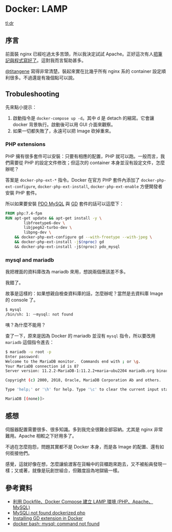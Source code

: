 # Docker: LAMP

[tl;dr](https://github.com/iigmir/github-lamp-docker)

## 序言

前面裝 nginx 已經吃過太多苦頭，所以我決定試試 Apache。正好這次有人[把筆記與程式寫好了](https://hackmd.io/@titangene/docker-lamp)。這對我而言幫助甚多。

[@titangene](https://hackmd.io/@titangene) 寫得非常清楚。裝起來實在比幾乎所有 nginx 系的 container 設定順利很多。不過還是有幾個點可以說。

## Trobuleshooting

先來點小提示：

1. 啟動指令是 `docker-compose up -d`。其中 d 是 detach 的縮寫。它會讓 docker 背景執行。啟動後可以用 GUI 介面來觀察。
2. 如果一切都失敗了，永遠可以把 Image 砍掉重來。

### PHP extensions

PHP 擁有很多套件可以安裝：只要有相應的配置，PHP 就可以跑。一般而言，我們需要從 PHP 的設定文件修改；但這次的 container 本身並沒有設定文件，怎麼辦呢？

答案是 `docker-php-ext-*` 指令。Docker 在官方 PHP 套件內添加了 `docker-php-ext-configure`, `docker-php-ext-install`, `docker-php-ext-enable` 方便開發者安裝 PHP 套件。

所以如果要安裝 [PDO MySQL](https://www.php.net/manual/en/ref.pdo-mysql.php) 與 [GD](https://www.php.net/manual/en/book.image.php) 套件的話可以這麼下：

```Dockerfile
FROM php:7.4-fpm
RUN apt-get update && apt-get install -y \
        libfreetype6-dev \
        libjpeg62-turbo-dev \
        libpng-dev \
    && docker-php-ext-configure gd --with-freetype --with-jpeg \
    && docker-php-ext-install -j$(nproc) gd
    && docker-php-ext-install -j$(nproc) pdo_mysql
```

### mysql and mariadb

我把裡面的資料庫改為 mariadb 來用，想說兩個應該差不多。

我錯了。

故事是這樣的：如果想親自檢查資料庫的話，怎麼辦呢？當然是去資料庫 Image 的 console 了。

```bash
$ mysql
/bin/sh: 1: ㅡmysql: not found
```

咦？為什麼不能用？

查了一下，原來是因為 Docker 的 mariadb 並沒有 `mysql` 指令，所以要改用 `mariadb` 這個指令進去：

```bash
$ mariadb -u root -p
Enter password: 
Welcome to the MariaDB monitor.  Commands end with ; or \g.
Your MariaDB connection id is 87
Server version: 11.2.2-MariaDB-1:11.2.2+maria~ubu2204 mariadb.org binary distribution

Copyright (c) 2000, 2018, Oracle, MariaDB Corporation Ab and others.

Type 'help;' or '\h' for help. Type '\c' to clear the current input statement.

MariaDB [(none)]> 
```

## 感想

伺服器配置需要很多、很多知識。多到我完全很難全部容納。尤其是 nginx 非常難用。Apache 相較之下好用多了。

不過在怎麼抱怨，問題其實都不是 Docker 本身，而是各 Image 的配置、還有如何銜接他們。

感覺，這就好像在想，怎麼讓偷渡客在貨輪中的貨櫃跑來跑去，又不被船員發現一樣；又或著，就像是玩創世組合，但難度設為地獄級一樣。

## 參考資料

* [利用 Dockfile、Docker Compose 建立 LAMP 環境 (PHP、Apache、MySQL)](https://hackmd.io/@titangene/docker-lamp)
* [MySQLi not found dockerized php](https://stackoverflow.com/a/46896755/7162445)
* [Installing GD extension in Docker](https://stackoverflow.com/a/61228827/7162445)
* [docker bash: mysql: command not found](https://stackoverflow.com/a/76685820/7162445)
